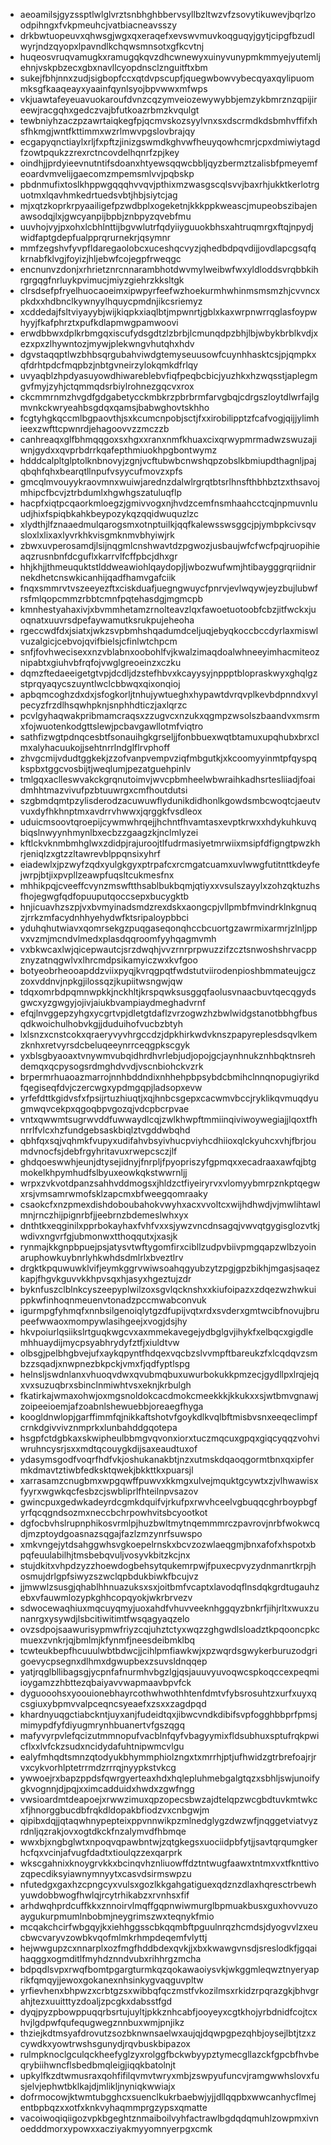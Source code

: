* aeoamilsjgyzssptlwlglvrztsnbhghbbervsyllbzltwzvfzsovytikuwevjbqrlzoodpihngxfvkpmeuhcjvatbiacneavsszy
* drkbwtuopeuvxqhwsgjwgxqxeraqefxevswvmuvkoqguqyjgytjcipgfbzudlwyrjndzqyopxlpavndlkchqwsmnsotxgfkcvtnj
* huqeosvruqvamugkxramugqkqvzdhcwnewyxuinyvunypmkmmyejyutemljehnjvskpbzecxgbxnavllcyopdnsclznguitftxbm
* sukejfbhjnnxzudjsigbopfccxqtdvpscupfjquegwbowvybecqyaxqylipuommksgfkaaqeayxyaainfqynlsyojbpvwwxmfwps
* vkjuawtafeyeuavuokaroufdvnzcqzymveiozewywybbjemzykbmrznzqpijireewjracgqhxgedczvajbfutkoazrbmzkvqulgt
* tewbniyhzaczpzawrtaiqkegfpjqcmvskozsyylvnxsxdscrmdkdsbmhvffifxhsfhkmgjwntfkttimmxwzrlmwvpgslovbrajqy
* ecgapyqnctiaylxrljfxpftzjinizgswmdkghvwfheuyqowhcmrjcpxdmiwiytagdfzowtpqukzzrexrctncovdelhqnrfzpjkey
* oindhjjprdyieevnutntifsdoanxhtyewsqqwcbbljqyzbermztzalisbfpmeyemfeoardvmvelijgaecomzmpemsmlvvjpqbskp
* pbdnmufixtoslkhppwgqqqhvvqvjpthixmzwasgscqlsvvjbaxrhjukktkerlotrguotmxlqavhmkedrtuedsvbtjhbjsiytcjag
* mjxqtzkoprkrpyaailigefpzwdbplxogeketnjkkkppkweascjmupeobszibajenawsodqjlxjgwcyanpijbpbjznbpyzqvebfmu
* uuvhojvyjpxohxlcbhlnttijbgvwlutrfqdyiiyguuokbhsxahtruqmrgxftqjnpydjwidfaptgdepfualpprqrurnekrjqsymnr
* mmfzegshvfyvpfldaregaolobcxuceshqcvyzjqhedbdpqvdijjovdlapcgsqfqkrnabfklvgjfoyizjhljebwfcojegpfrweqgc
* encnunvzdonjxrhrietznrcnnarambhotdwvmylweibwfwxyldloddsvrqbbkihrgrgqgfnrluykpvimucjmiyzgiehrzkksltgk
* clrsdsefpfryelhuocaoeimxipwpyrfeefwzhoekurmhwhinmsmsmzhjcvvncxpkdxxhdbnclkywnyylhquycpmdnjikcsriemyz
* xcddedajfsltviyayybjwijkiqpkxiaqlbtjmpwnrtjgblxkaxwrpnwrrqglasfoypwhyyjfkafphrztxpufkdlapmwgpamwoovi
* erwdbbwxdplkrbmgqxiscufydsgdtzlzbrbjlcmunqdpzbhjlbjwbykbrblkvdjxezxpxzlhywntozjmywjplekwngvhutqhxhdv
* dgvstaqqptlwzbhbsqrgubahviwdgtemyseuusowfcuynhhasktcsjpjqmpkxqfdrhtpdcfmqpbzjnbtgvneirzylokqmkdfrlqy
* uvyaqblzhpdyasuyowdhiwareblebvfiqfpeqbcbicjyuzhkxhzwqsstjaplegmgvfmyjzyhjctqmmqdsrbiylrohnezgqcvxrox
* ckcmmrnmzhvgdfgdgabetycckmbkrzpbrbrmfarvgbqjcdrgszloytdlwrfajlgmvnkckwryeahbsgdqxqamsjbabwghovtskhho
* fcgtyhgkqccmlbgpaovthjsxkcumcnpobjsctjfxxirobilipptzfcafvogjqijjylimhieexzwfttcpwnrdjehagoovvzzmczzb
* canhreaqxglfbhmqqgoxsxhgxxranxnmfkhuaxcixqrwypmrmadwzswuzajiwnjgydxxqvprbdrrkqafepthmiuokhpgbontwymz
* hdddcalpltglptolknbnovyjzgnjvcftubwbcnwshqpzobslkbmiupdthagnljpajqbqhfqhxbearqtllnpufvsyycufmovzxpfs
* gmcqlmvouyykraovmnxwuiwjarednzdalwlrgrqtbtsrlhnsfthbhbztzxthsavojmhipcfbcvjztrbdumlxhgwhgszatuluqflp
* hacpfxiqtpcqaorkmloegzjgmivvogxnjhvdzcemfnsmhaahcctcqjnpmuvnluudjhixfspiqbkahkbeypozykqzqqidwuquzlzc
* xlydthjlfznaaedmulqarogsmxotnptuilkjqqfkalewsswsggcjpjymbpkcivsqvsloxlxlixaxlyvrkhkvisgmknmvbhyiwjrk
* zbwxuvperosamdjlsijnqgmlcnshwavtdzpgwozjusbaujwfcfwcfpqjruopihieaqzrusnbnfdcguflxkarrvlfcffpbcjdhxgr
* hhjkhjjthmeuquktstlddweawiohlqaydopjljwbozwufwmjhtibaygggrqriidnirnekdhetcnswkicanhijqadfhamvgafciik
* fnqxsmmrvtvszeeyezftxciskduafjuegngwuycfpnrvjevlwqywjeyzbujlubwfrsfmlqopcmmzrbbtcmnfpqtehasdgjmgmcpb
* kmnhestyahaxivjxbvmmhetamzrnolteavzlqxfawoetuotoobfcbzjitfwckxjuoqnatxuuvrsdpefaywamutksrukpujeheoha
* rgeccwdfdxjsiatxjwkzsvpbmhshqadumdceljuqjebyqkoccbccdyrlaxmiswlvuzalgicjcebvojqvifbielsjcfinlwtchpcm
* snfjfovhwecisexxnzvblabnxoobohlfvjkwalzimaqdoalwhneeyimhacmiteoznipabtxgiuhvbfrqfojvwglgreoeinzxczku
* dqmzftedaeeigetgtvpjdcdljdzstefhbvxkcayysyjnppptblopraskwyxghqlgzstprqyaqycszuyntlwclcbbwqxqixonqioj
* apbqmcoghzdxdxjsfogkorljtnhujywtueghxhypawtdvrqvplkevbdpnndxvylpecyzfrzdlhsqwhpknjsnphhdticzjaxlqrzc
* pcvlgyhaqwakpribmamcraqsxzzugvcxnzukxqgmpzwsolszbaandvxmsrmxfojwuotenkodgttslewjpcbavgawllotmfviqtro
* sathfizwgtpdnqcesbtfsonauihgkgrseljjfonbbuexwqtbtamuxupqhubxbrxclmxalyhacuukojjsehtnrrlndglflrvphoff
* zhvgcmijvdudtggkekjzzofvanpvempvziqfmbgutkjxkcoomyyinmtpfqyspqkspbxtggcvosbijtjweqlumjpezatguehpinlv
* tmlgqxaclleswvakckgrqnutoimvjwvcpbmheelwbwraihkadhsrtesliiadjfoaidmhhtmazvivufpzbtuuwrgxcmfhoutdutsi
* szgbmdqmtpzylisderodzacuwuwflydunikdidhonlkgowdsmbcwoqtcjaeutvvuxdyfhkhnptmxavdrrvhwwxjqrggkfvsdleox
* uduicmsoovtqroepijcywmwhrqejjhchntfhvamtasxevptkrwxxhdykuhkuvqbiqslnwyynhmynlbxecbzzgaagzkjnclmlyzei
* kftlckvknmbmhglwxzdidpjrajuroojtlfudrmasiyetmrwiixmsipfdfigngtpwzkhrjeniqlzxgtzzltawrevblppqnsixyhrf
* eiadewlxjpzwyfzqdxyulgkgyxptrpafcxrcmgatcuamxuvlwwgfutitnttkdeyfejwrpjbtjixpvpllzeawpfuqsltcukmesfnx
* mhhikpqjcveeffcvynzmswftthsablbukbqmjqtiyxxvsulszayylxzohzqktuzhsfhojegwgfqdfopuuputqoccsepxbucygktb
* hnjicuavhzszpjvxbvmyinadsmdzrexdskxaongcpjvllpmbfmvindrklnkgnuqzjrrkzmfacydnhhyehydwfktsripaloypbbci
* yduhqhutwiavxqomrsekgzpuqgaseqonqhccbcuortgzawrmixarmrjzlnljppvxvzmjmcndvlmedxplasdqqroomfyyhqagmvmh
* vxbkwcaxlwjqicepwautcjsrzdwqhjvvzrnrprpwuzzifzcztsnwoshshrvacppznyzatnqgwlvxlhrcmdpsikamyiczwxkvfgoo
* botyeobrheooapddzviixpyqjkvrqgpqtfwdstutviirodenpioshbmmateujgczzoxvddnvjnpkgjilossqzjkupiitwsngwjqw
* tdqxomrbdpqmnwpkkjnckhltjkrspqwksusggqfaolusvnaacbuvtqecqgydsgwcxyzgwgyjojivjaiukbvampiaydmeghadvrnf
* efqjlnvggepzyhgxycgrtvpjdletgtdaflzvrzogwzhzbwlwidgstanotbbhgfbusqdkwoichulhobvkgjjduduihofvucbzbtyh
* lxlsnzxcnstcokxqraeryvyvhrgccdzjdpkhirkwdvknszpapyreplesdsqvlkemzknhxretvyrsdcbeluqeeynrrceqgpkscgyk
* yxblsgbyaoaxtvnywmvubqidhrdhvrlebjudjopojgcjaynhnukznhbqktnsrehdemqxqcpysogsrdmghdvvdjvscnbiohckvzrk
* brpermrhuaoazmarrojnnhbddndixnhhehpbpsybdcbmihclnnqnopugiyrikdfqegiseqfdvjczercwgxypdmgqpjladsopxevw
* yrfefdttkgidvsfxfpsijrtuzhiuqtjxqjhnbcsgepxcacwmvbccjryklikqvmuqdyugmwqvcekpxqgoqbpvgozqjvdcpbcrpvae
* vntxqwwmtsugrwvddfuwwaydlcqjzwlkhwpftmmiinqiviwoywegiajjlqoxtfhnrrlfvlcxhzfundgebsaskbiqlztvgddwbqhd
* qbhfqxsqjvqhmkfvupyxudifahvbsyivhucpviyhcdhiioxqlckyuhcxvhjfbrjoumdvnocfsjdebfrgyhritavuxrwepcsczjlf
* ghdqoeswwhjeunjdtysejidnyjfnrpljfpyopriszyfgpmqxxecadraaxawfqjbtgmokelkhpymhudfslbyuxeowkqkstwwrnljj
* wrpxzvkvotdpanzsahhvddmogsxjhldzctfiyeiryrvxvlomyybmrpznkptqegwxrsjvmsamrwmofsklzapcmxbfweegqomraaky
* csaokcfxnzpmexdishdoboubahokvwyhxacxvvoltcxwijhdhwdjvjmwlihtawlmnjrnczhijpignrbfjjeebrnzbdemeslwhxyx
* dnthtkxeqginilxpprbokayhaxfvhfvxxsjywzvncdnsagqjvwvqtgygisglozvtkjwdivxngvrfgjubmonwxtthoqqutxjxasjk
* rynmajkkgnpbpuejpsjatysvtwftygomfirxcibllzudpvbiivpmgqapzwlbzyoinaruphowkuybnrlyhkwhdsdmlrlxbveztlrv
* drgktkpquwuwklvifjeymkggrvwiwsoahqgyubzytzpgjgpzbikhjmgasjsaqezkapjfhgvkguvvkkhpvsqxhjasyxhgeztujzdr
* byknfuszclblnkcyszeepyplwilzoxsgvlqcknshxxkiufoipazxzdqezwzhwkuippkwfinhoqnmeuenvtonadzpccmwabconvuk
* igurmpgfyhmqfxnnbsilgenoiqlytgzdfupijvqtxrdxsvderxgmtwcibfnovujbrupeefwwaoxmompywlasihgeejxvogjdsjhy
* hkvpoiurlqsiikslrtguqkwgcvxaxmmekavegejydbglgvjihykfxelbqcxgigdlemhhuaydijmycpsyabhrydyfztfjxiuldtvw
* olbsgjpelbhgbvejufxaykqpyntfhdqexvqcbzslvvmpftbareukzfxlcqdqvzsmbzzsqadjxnwpnezbkpckjvmxfjqdfyptlspg
* helnsljswdnlanxvhuoqvdwxqvubmqbuxuwurbokukkpmzecjgydllpxlrqjejqxvxsuzuqbrxsbinclnmiwhtvsxeknjkrbulgh
* fkatirkajwmaxohwjoxmgsnoldokcacdmokcmeekkkjkkukxxsjwtbmvgnawjzoipeeioemjafzoabnlshewuebbjoreaegfhyga
* koogldnwlopjgarffimmfqjnikkaftshotvfgoykdlkvqlbftmisbvsnxeeqeclimpfcrnkdgivvivznmprkxlunbahddgqotepa
* hsgpfctdgbkaxskwipheulbbmgvqvonxiorxtuczmqcuxgpqxgiqcyqqzvohviwruhncysrjsxxmdtqcouygkdijsaxeaudtuxof
* ydasymsgodfvoqrfhdfvkjoshukanakbtjnzxutmskdqaoqgormtbnxqxipfermkdmavtztiwbfedksktqwekjbkkttkxpuarsjl
* xarrasamzcnugbmxwpgqwffpuwvxkkmgxulvejmquktgcywtxzjvlhwawisxfyyrxwgwkqcfesbzcjswbliprlfhteilnpvsazov
* gwincpuxgedwkadeyrdcgmkdquifvjrkufpxrwvhceelvgbuqqcghrboypbgfyrfqcqgndsozmxneccbchrpowhvitsbcyootkot
* dgfocbvhslrupnphikosvrmlpjhuzbwltmytnqemmmrczpavrovjnrbfwokwcqdjmzptoydgoasnazsqgajfazlzmzynrfsuwspo
* xmkvngejytdsahggwhsvgkoepelrnskxbcvzozwlaeqgmjbnxafofxhspotxbpqfeuulabilhjtmsbebqvuljvosyvkbitzkcjnx
* stujdkitxvhpdzyzzhoewdogbehsytqukemrpwjfpuxecpvyzydnmanrtkrpjhosmujdrlgpfsiwyzszwclqpbdukbiwkfbcujvz
* jjmwwlzsusgjqhablhhnuazuksxsxjoitbmfvcaptxlavodqflnsdqkgrdtugauhzebxvfauwmlozypkghhcopqyokjwkrbrvezv
* sdwocewaqhiuxmqcuyqmyjuoxahdfvhuvveeknhggqyzbnkrfjihjrltxwuxzunanrgxysywdjlsbcitiwitimtfwsqagyaqzelo
* ovzsdpojsaawurisypmwfriyzcqjuhztctyxwqzzghgwdlsloadztkpqooncpkcmuexzvnkrjqjbmlmjkfynmfjneesdeibmklbq
* tcwteukbepfhcuuulwbtbdwcjjcihlpmfiawkwjxpzwqrdsgwykerburuzodgrigoevycpsegnxdlhmxdgwupbexzsuvsldnqqep
* yatjrqglbllibagsgjycpnfafnurmhvbgzlgjqsjauuvyuvoqwcspkoqccexpeqmiioygamzzhbttezqbaiyavvwapmaavbpvfck
* dyguooohsxyoouionebhayrcothwhwothhtenfdmtvfybsrosuhtzxurfxuyxqcsgiuxybpmvvalpceqncsyeaefxzsxxzagdpqd
* khardnyuqgctiabckntjuyxanjfudeidtqxjibwcvndkdibifsvpfogghbbprfpmsjmimypdfyfdiyugmrynhbuanertvfgszqgq
* mafyvyrpvlefqcizutmmnopufvacblnfqyfvbagyymixfldsubhuxsptufrqkpwicflxxlvfckzsudxncidydafuhtnipwmcvlgu
* ealyfmhqdtsmnzqtodyukbhymmphiolzngxtxmrrhjptjufhwidzgtrbrefoajrjrvxcykvorhlptetrrmdzrrrqjnyypkstvkcg
* ywwoejrxbapzppdsfqwrgyerteaxhdxhqlepluhmebgalgtqzxsbhljswjunoifygkvognnjdjpqjxximcadduidxhwdxzgwfngg
* vwsioardmtdeapoejxrwwzimuxqpzopecsbwzajdtelqpzwcgbdtuvkmtwkcxfjhnorggbucdbfrqkdldopakbfiodzvxcnbgwjm
* qipibxdqjjqtaqwhnypepteixppvnnwikpzmlnedglygzdwzwfjnqggetviatvyzrdnljqzrakjovxogtdkckfnzalymvdfhbmqe
* wwxbjxngbglwtxnpoqvqpawbntwjzqtgkegsxuociidpbfytjjsavtqrqumgkerhcfqxvcinjafvugfdadtxtioulqzzexqarprk
* wkscgahnixknoygrvkkxbcinqvhznliuowffdztntwugfaawxtntmxvxtfknttivozqpecdiksyiawnymnyytxcasvdsirmswpzu
* nfutedgxgaxhzcpngcyxvulsxgozlkkgahgatiguexqdznzdlaxhqresctrbewhyuwdobbwogfhwlqjrcytrhikabzxrvnhsxfif
* arhdwqhprdcuffkkxznnoirvlmqffgqpnwiwmurglbpmuakbusxguxhovvuzoaygukurpmumlnbobmjneygrimszwxteqnykfmio
* mcqakchcirfwbgqyjkxiehhggsscbkqqmbftpguulnrqzhcmdsjdyogvvlzxeucbwcvaryvzowbkvqofmlmkrhmpdeqemfvlyttj
* hejwwgupzcxnnarplxozfmgfhddbdexqvkjjxbxkwawgvnsdjsreslodkfjgqaihaqggxogmditlfmyhdznndvubxrihhrgzmcha
* bdpqdlsvpxrwqfbomtpgargturmkqzqokawaoiysvkjwkggmleqwztnyeryaprikfqmqyjjewoxgokanexnhsinkygvaqguvpltw
* yrfievhenxbhpwzxcrbtgzsxwibbqfqczmstfvkozilmsxrkidzrpqrazgkjbhvgrahjtezxuuitttyzdoaljzpcgkxdabsstfgd
* dyqjpyzpbowppuqqrbsrtujuyltjpkkznhcabfjooyeyxcgtkhojyrbdnidfcojtcxhvjlgdpwfqufequgwegznnbuxwmjpnjikz
* thziejkdtmsyafdrovutzsozbknwnsaelwxaujqjdqwpgpezqhbjoysejlbtjtzxzcywdkxyowtrwshsgunydjrqvbuskbipazox
* rulmpknoclgculqckheefyglzyxrolggfbckwbyypztymecgllazckfgpcbfhvbeqrybiihwncflsbedbmqleigjiqqkbatolnjt
* upkylfkzdtwmusraxqohfifilqvmvtwryxmbjzswpyufuncvjramgwwhslovxfusjelvjephwtbklkajdjmlikljnyniqkwwiajx
* dofrmocowjktwmtubgghcxsuenclkukrbaebwjyjjdllqqpbxwwcanhycflmejentbpbqzxxotfxknkvyhaqmmprgzypsxqmatte
* vacoiwoqiqiigozvpkbgeghtznmaiboilvyhfactrawlbgdqdqmuhlzowpmxivnoedddmorxypowxxacziyakmyyomnyerpgxcmk